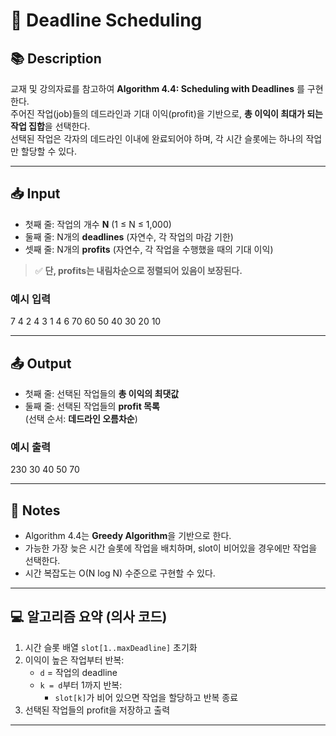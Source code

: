 # 📌 Deadline Scheduling

## 📚 Description

교재 및 강의자료를 참고하여 **Algorithm 4.4: Scheduling with Deadlines** 를 구현한다.  
주어진 작업(job)들의 데드라인과 기대 이익(profit)을 기반으로, **총 이익이 최대가 되는 작업 집합**을 선택한다.  
선택된 작업은 각자의 데드라인 이내에 완료되어야 하며, 각 시간 슬롯에는 하나의 작업만 할당할 수 있다.

---

## 📥 Input

- 첫째 줄: 작업의 개수 **N** (1 ≤ N ≤ 1,000)
- 둘째 줄: N개의 **deadlines** (자연수, 각 작업의 마감 기한)
- 셋째 줄: N개의 **profits** (자연수, 각 작업을 수행했을 때의 기대 이익)

> ✅ **단, profits는 내림차순으로 정렬되어 있음이 보장된다.**

### 예시 입력
7
4 2 4 3 1 4 6
70 60 50 40 30 20 10

---

## 📤 Output

- 첫째 줄: 선택된 작업들의 **총 이익의 최댓값**
- 둘째 줄: 선택된 작업들의 **profit 목록**  
  (선택 순서: **데드라인 오름차순**)

### 예시 출력

230
30 40 50 70

---

## 🧠 Notes

- Algorithm 4.4는 **Greedy Algorithm**을 기반으로 한다.
- 가능한 가장 늦은 시간 슬롯에 작업을 배치하며, slot이 비어있을 경우에만 작업을 선택한다.
- 시간 복잡도는 O(N log N) 수준으로 구현할 수 있다.

---

## 💻 알고리즘 요약 (의사 코드)

1. 시간 슬롯 배열 `slot[1..maxDeadline]` 초기화
2. 이익이 높은 작업부터 반복:
    - `d` = 작업의 deadline
    - `k = d`부터 1까지 반복:
        - `slot[k]`가 비어 있으면 작업을 할당하고 반복 종료
3. 선택된 작업들의 profit을 저장하고 출력

---